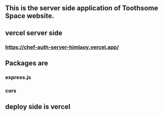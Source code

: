 ## This is the server side application of Toothsome Space website.
## vercel server side 
### https://chef-auth-server-himlaoy.vercel.app/

## Packages are 
### express.js
### cors 

## deploy side is vercel
